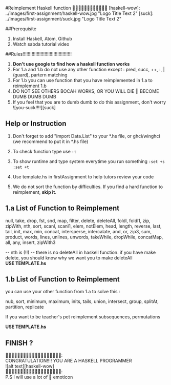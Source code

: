 #Reimplement Haskell function
:tada::tada::tada::tada::tada::tada::tada::tada::tada::tada::tada::tada:
[haskell-wow]: ../images/first-assignment/haskell-wow.jpg "Logo Title Text 2"
[suck]: ../images/first-assignment/suck.jpg "Logo Title Text 2"


##Prerequisite

1. Install Haskell, Atom, Github
2. Watch sabda tutorial video

##Rules!!!!!!!!!!!!!!!!!!!!!!!!!!!!!!!!!!!!!!

1. **Don't use google to find how a haskell function works**
2. For 1.a and 1.b do not use any other function except : pred, succ, ++, :, | (guard), partern matching
3. For 1.b you can use function that you have reimplemented in 1.a to reimplement 1.b
4. DO NOT SEE OTHERS BOCAH WORKS, OR YOU WILL DIE || BECOME DUMB DUMB DUMB
5. If you feel that you are to dumb dumb to do this assignment, don't worry     
![you-suck!!!!][suck]  

## Help or Instruction

1. Don't forget to add "import Data.List" to your *.hs file, or ghci/winghci (we recommend to put it in *.hs file)

2. To check function type use ``:t``

3. To show runtime and type system everytime you run something
``:set +s``
``:set +t``

4. Use template.hs in firstAssignment to help tutors review your code

5. We do not sort the function by difficulties. If you find a hard function to reimplement, **skip it**.

## 1.a List of Function to Reimplement

null, take, drop, fst, snd, map, filter, delete, deleteAll, foldl, foldl1, zip, zipWith, nth,
sort, scanl, scanl1, elem, notElem, head, length, reverse, last, tail, init, max, min, concat, intersperse, intercalate, and, or, zip3, sum, product, words, lines, unlines, unwords, takeWhile, dropWhile, concatMap, all, any, insert, zipWith3

-- nth is (!!)
-- there is no deleteAll in haskell function. if you have make delete, you should know why we want you to make deleteAll     
**USE TEMPLATE.hs**

## 1.b List of Function to Reimplement

you can use your other function from 1.a to solve this :

nub, sort, minimum, maximum, inits, tails, union, intersect, group, splitAt, partition, replicate

If you want to be teacher's pet
reimplement subsequences, permutations

**USE TEMPLATE.hs**


## FINISH ?

:tada::tada::tada::tada::tada::tada::tada::tada::tada::tada::tada::tada::tada::tada::tada::tada::tada::tada::tada::     
CONGRATULATION!!!! YOU ARE A HASKELL PROGRAMMER     
![alt text][haskell-wow]        
:tada::tada::tada::tada::tada::tada::tada::tada::tada::tada::tada::tada::tada::tada::tada::tada::tada::tada::tada::     
P.S I will use a lot of :tada: emoticon 
